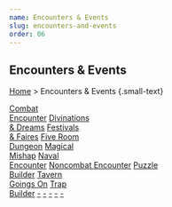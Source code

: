 ```yaml
---
name: Encounters & Events
slug: encounters-and-events
order: 06
---
```

## Encounters & Events
[Home](dm-operations-center) > Encounters & Events {.small-text}

<div class="menu-container">
    <a href="combat-encounter">Combat<br/> Encounter</a>
    <a href="divinations-and-dreams">Divinations<br/> & Dreams</a>
    <a href="festivals-and-faires">Festivals<br/> & Faires</a>
    <a href="five-room-dungeon">Five Room<br/> Dungeon</a>
    <a href="magical-mishap">Magical<br/> Mishap</a>
    <a href="naval-encounter">Naval<br/> Encounter</a>
    <a href="noncombat-encounter">Noncombat Encounter</a>
    <a href="puzzle-builder">Puzzle<br/> Builder</a>
    <a href="tavern-goings-on">Tavern<br/> Goings On</a>
    <a href="trap-builder">Trap<br/> Builder</a>
    <a href=".">-</a>
    <a href=".">-</a>
    <a href=".">-</a>
    <a href=".">-</a>
    <a href=".">-</a>
</div>